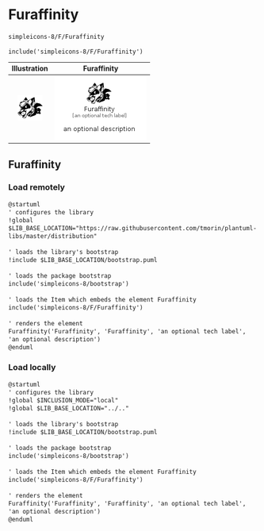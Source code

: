 # Furaffinity


```text
simpleicons-8/F/Furaffinity
```

```text
include('simpleicons-8/F/Furaffinity')
```



| Illustration | Furaffinity |
| :---: | :---: |
| ![illustration for Illustration](../../simpleicons-8/F/Furaffinity.png) | ![illustration for Furaffinity](../../simpleicons-8/F/Furaffinity.Local.png) |




## Furaffinity

### Load remotely
```plantuml
@startuml
' configures the library
!global $LIB_BASE_LOCATION="https://raw.githubusercontent.com/tmorin/plantuml-libs/master/distribution"

' loads the library's bootstrap
!include $LIB_BASE_LOCATION/bootstrap.puml

' loads the package bootstrap
include('simpleicons-8/bootstrap')

' loads the Item which embeds the element Furaffinity
include('simpleicons-8/F/Furaffinity')

' renders the element
Furaffinity('Furaffinity', 'Furaffinity', 'an optional tech label', 'an optional description')
@enduml
```

### Load locally
```plantuml
@startuml
' configures the library
!global $INCLUSION_MODE="local"
!global $LIB_BASE_LOCATION="../.."

' loads the library's bootstrap
!include $LIB_BASE_LOCATION/bootstrap.puml

' loads the package bootstrap
include('simpleicons-8/bootstrap')

' loads the Item which embeds the element Furaffinity
include('simpleicons-8/F/Furaffinity')

' renders the element
Furaffinity('Furaffinity', 'Furaffinity', 'an optional tech label', 'an optional description')
@enduml
```

